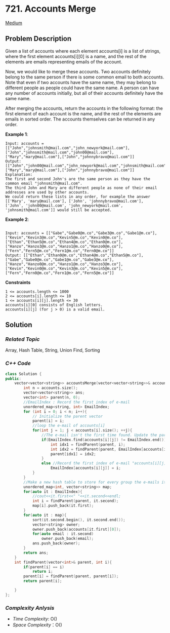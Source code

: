 # 721. Accounts Merge
[Medium](https://leetcode.com/problems/accounts-merge/description/)

## Problem Description

Given a list of accounts where each element accounts[i] is a list of strings, where the first element accounts[i][0] is a name, and the rest of the elements are emails representing emails of the account.

Now, we would like to merge these accounts. Two accounts definitely belong to the same person if there is some common email to both accounts. Note that even if two accounts have the same name, they may belong to different people as people could have the same name. A person can have any number of accounts initially, but all of their accounts definitely have the same name.

After merging the accounts, return the accounts in the following format: the first element of each account is the name, and the rest of the elements are emails in sorted order. The accounts themselves can be returned in any order.


**Example 1**:
```
Input: accounts = [["John","johnsmith@mail.com","john_newyork@mail.com"],["John","johnsmith@mail.com","john00@mail.com"],["Mary","mary@mail.com"],["John","johnnybravo@mail.com"]]
Output: [["John","john00@mail.com","john_newyork@mail.com","johnsmith@mail.com"],["Mary","mary@mail.com"],["John","johnnybravo@mail.com"]]
Explanation:
The first and second John's are the same person as they have the common email "johnsmith@mail.com".
The third John and Mary are different people as none of their email addresses are used by other accounts.
We could return these lists in any order, for example the answer [['Mary', 'mary@mail.com'], ['John', 'johnnybravo@mail.com'], 
['John', 'john00@mail.com', 'john_newyork@mail.com', 'johnsmith@mail.com']] would still be accepted.
```
**Example 2**:
```

Input: accounts = [["Gabe","Gabe0@m.co","Gabe3@m.co","Gabe1@m.co"],["Kevin","Kevin3@m.co","Kevin5@m.co","Kevin0@m.co"],["Ethan","Ethan5@m.co","Ethan4@m.co","Ethan0@m.co"],["Hanzo","Hanzo3@m.co","Hanzo1@m.co","Hanzo0@m.co"],["Fern","Fern5@m.co","Fern1@m.co","Fern0@m.co"]]
Output: [["Ethan","Ethan0@m.co","Ethan4@m.co","Ethan5@m.co"],["Gabe","Gabe0@m.co","Gabe1@m.co","Gabe3@m.co"],["Hanzo","Hanzo0@m.co","Hanzo1@m.co","Hanzo3@m.co"],["Kevin","Kevin0@m.co","Kevin3@m.co","Kevin5@m.co"],["Fern","Fern0@m.co","Fern1@m.co","Fern5@m.co"]]
```

**Constraints**
```
1 <= accounts.length <= 1000
2 <= accounts[i].length <= 10
1 <= accounts[i][j].length <= 30
accounts[i][0] consists of English letters.
accounts[i][j] (for j > 0) is a valid email.
```

## Solution

### _Related Topic_
   Array, Hash Table, String, Union Find, Sorting

### _C++ Code_
```cpp
class Solution {
public:
	vector<vector<string>> accountsMerge(vector<vector<string>>& accounts) {
        int n = accounts.size();
        vector<vector<string>> ans;
        vector<int> parent(n, 0);
        //EmailIndex : Record the first index of e-mail
        unordered_map<string, int> EmailIndex;
        for (int i = 0; i < n; i++){
            // Initialize the parent vector
            parent[i] = i;
            //loop the e-mail of accounts[i]
            for(int j = 1; j < accounts[i].size(); ++j){
                //The e-mail isn't the first time found. Update the parent
                if(EmailIndex.find(accounts[i][j]) != EmailIndex.end()){
                    int idx1 = findParent(parent, i);
                    int idx2 = findParent(parent, EmailIndex[accounts[i][j]] );
                    parent[idx1] = idx2;
                }
                else //Record the first index of e-mail "accounts[i][j]"
                    EmailIndex[accounts[i][j]] = i;
            }
        }
        //Make a new hash table to store for every group the e-mails it contains
        unordered_map<int, vector<string>> map;
        for(auto it : EmailIndex){
            //cout<<it.first<<" "<<it.second<<endl;
            int i = findParent(parent, it.second);
            map[i].push_back(it.first);
        }
        for(auto it : map){
            sort(it.second.begin(), it.second.end());
            vector<string> owner;
            owner.push_back(accounts[it.first][0]);
            for(auto email : it.second)
                owner.push_back(email);
            ans.push_back(owner);
        }
        return ans;
    }
    int findParent(vector<int>& parent, int i){
        if(parent[i] == i)
            return i;
        parent[i] = findParent(parent, parent[i]);
        return parent[i];

    }
};
```

### _Complexity Anlysis_
- _Time Complexity_: O()
- _Space Complexity_：O()

